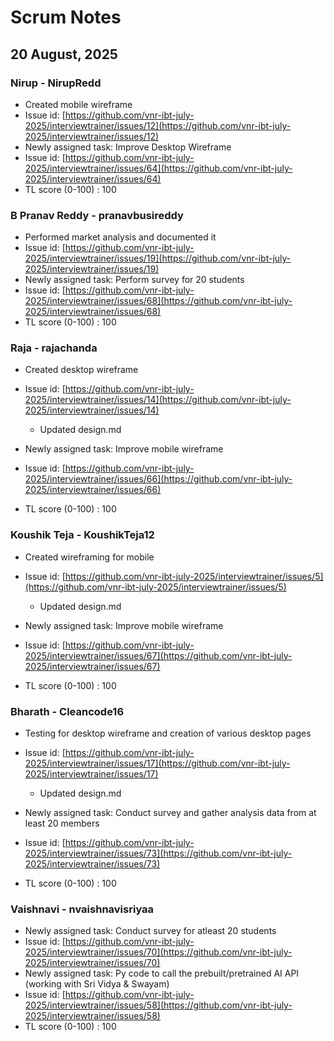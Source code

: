 # Scrum Notes

## 20 August, 2025

### Nirup - NirupRedd

* Created mobile wireframe
* Issue id: [https://github.com/vnr-ibt-july-2025/interviewtrainer/issues/12](https://github.com/vnr-ibt-july-2025/interviewtrainer/issues/12)
* Newly assigned task: Improve Desktop Wireframe
* Issue id: [https://github.com/vnr-ibt-july-2025/interviewtrainer/issues/64](https://github.com/vnr-ibt-july-2025/interviewtrainer/issues/64)
* TL score (0-100) : 100

### B Pranav Reddy - pranavbusireddy

* Performed market analysis and documented it
* Issue id: [https://github.com/vnr-ibt-july-2025/interviewtrainer/issues/19](https://github.com/vnr-ibt-july-2025/interviewtrainer/issues/19)
* Newly assigned task: Perform survey for 20 students
* Issue id: [https://github.com/vnr-ibt-july-2025/interviewtrainer/issues/68](https://github.com/vnr-ibt-july-2025/interviewtrainer/issues/68)
* TL score (0-100) : 100

### Raja - rajachanda

* Created desktop wireframe
* Issue id: [https://github.com/vnr-ibt-july-2025/interviewtrainer/issues/14](https://github.com/vnr-ibt-july-2025/interviewtrainer/issues/14)

  * Updated design.md
* Newly assigned task: Improve mobile wireframe
* Issue id: [https://github.com/vnr-ibt-july-2025/interviewtrainer/issues/66](https://github.com/vnr-ibt-july-2025/interviewtrainer/issues/66)
* TL score (0-100) : 100

### Koushik Teja - KoushikTeja12

* Created wireframing for mobile
* Issue id: [https://github.com/vnr-ibt-july-2025/interviewtrainer/issues/5](https://github.com/vnr-ibt-july-2025/interviewtrainer/issues/5)

  * Updated design.md
* Newly assigned task: Improve mobile wireframe
* Issue id: [https://github.com/vnr-ibt-july-2025/interviewtrainer/issues/67](https://github.com/vnr-ibt-july-2025/interviewtrainer/issues/67)
* TL score (0-100) : 100

### Bharath - Cleancode16

* Testing for desktop wireframe and creation of various desktop pages
* Issue id: [https://github.com/vnr-ibt-july-2025/interviewtrainer/issues/17](https://github.com/vnr-ibt-july-2025/interviewtrainer/issues/17)

  * Updated design.md
* Newly assigned task: Conduct survey and gather analysis data from at least 20 members
* Issue id: [https://github.com/vnr-ibt-july-2025/interviewtrainer/issues/73](https://github.com/vnr-ibt-july-2025/interviewtrainer/issues/73)
* TL score (0-100) : 100

### Vaishnavi - nvaishnavisriyaa

* Newly assigned task: Conduct survey for atleast 20 students
* Issue id: [https://github.com/vnr-ibt-july-2025/interviewtrainer/issues/70](https://github.com/vnr-ibt-july-2025/interviewtrainer/issues/70)
* Newly assigned task: Py code to call the prebuilt/pretrained AI API (working with Sri Vidya & Swayam)
* Issue id: [https://github.com/vnr-ibt-july-2025/interviewtrainer/issues/58](https://github.com/vnr-ibt-july-2025/interviewtrainer/issues/58)
* TL score (0-100) : 100
